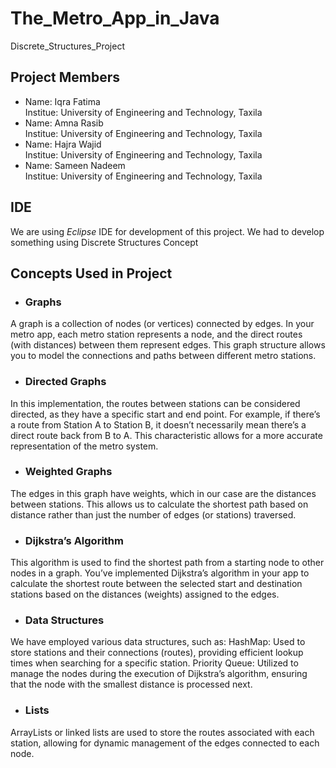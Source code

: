 # The_Metro_App_in_Java
Discrete_Structures_Project

## **Project Members**
   - Name:     Iqra Fatima  
     Institue: University of Engineering and Technology, Taxila
   - Name:     Amna Rasib  
     Institue: University of Engineering and Technology, Taxila
   - Name:     Hajra Wajid  
     Institue: University of Engineering and Technology, Taxila
   - Name:     Sameen Nadeem  
     Institue: University of Engineering and Technology, Taxila
   
## **IDE**
We are using *Eclipse* IDE for development of this project. We had to develop something using Discrete Structures Concept

## **Concepts Used in Project**
- ### **Graphs**
 A graph is a collection of nodes (or vertices) connected by edges. In your metro app, each metro station represents a node, and the direct routes (with distances) between them represent edges. This graph structure allows you to model the connections and paths between different metro stations.  
- ### **Directed Graphs**
In this implementation, the routes between stations can be considered directed, as they have a specific start and end point. For example, if there’s a route from Station A to Station B, it doesn’t necessarily mean there’s a direct route back from B to A. This characteristic allows for a more accurate representation of the metro system.  
- ### **Weighted Graphs**
The edges in this graph have weights, which in our case are the distances between stations. This allows us to calculate the shortest path based on distance rather than just the number of edges (or stations) traversed.  
- ### **Dijkstra’s Algorithm**
This algorithm is used to find the shortest path from a starting node to other nodes in a graph. You’ve implemented Dijkstra’s algorithm in your app to calculate the shortest route between the selected start and destination stations based on the distances (weights) assigned to the edges.  
- ### **Data Structures**
We have employed various data structures, such as:
HashMap: Used to store stations and their connections (routes), providing efficient lookup times when searching for a specific station.
Priority Queue: Utilized to manage the nodes during the execution of Dijkstra’s algorithm, ensuring that the node with the smallest distance is processed next.  
- ### **Lists**
ArrayLists or linked lists are used to store the routes associated with each station, allowing for dynamic management of the edges connected to each node.
   
